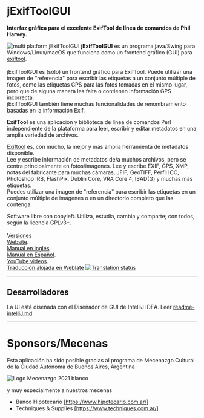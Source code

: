 # jExifToolGUI
**Interfaz gráfica para el excelente ExifTool de línea de comandos de Phil Harvey.**

![multi platform jExifToolGUI](https://github.com/hvdwolf/jExifToolGUI/blob/master/images/multi-platform-1280.jpg)
**jExifToolGUI** es un programa java/Swing para Windows/Linux/macOS que funciona como un frontend gráfico (GUI) para [exiftool](https://exiftool.org/).<br><br>
jExifToolGUI es (sólo) un frontend gráfico para ExifTool. Puede utilizar una imagen de "referencia" para escribir las etiquetas a un conjunto múltiple de fotos, como las etiquetas GPS para las fotos tomadas en el mismo lugar, pero que de alguna manera les falta o contienen información GPS incorrecta.<br>
jExifToolGUI también tiene muchas funcionalidades de renombramiento basadas en la información Exif.<br>

**ExifTool** es una aplicación y biblioteca de línea de comandos Perl independiente de la plataforma para leer, escribir y editar metadatos en una amplia variedad de archivos.<br>

[Exiftool](https://exiftool.org/) es, con mucho, la mejor y más amplia herramienta de metadatos disponible.<br>
Lee y escribe información de metadatos de/a muchos archivos, pero se centra principalmente en fotos/imágenes. Lee y escribe EXIF, GPS, XMP, notas del fabricante para muchas cámaras, JFIF, GeoTIFF, Perfil ICC, Photoshop IRB, FlashPix, Dublin Core, VRA Core 4, ISAD(G) y muchas más etiquetas.<br>
Puedes utilizar una imagen de "referencia" para escribir las etiquetas en un conjunto múltiple de imágenes o en un directorio completo que las contenga.<br>

Software libre con copyleft. Utiliza, estudia, cambia y comparte; con todos, según la licencia GPLv3+.
<br><br>
[Versiones](https://github.com/hvdwolf/jExifToolGUI/releases)<br> 
[Website](https://hvdwolf.github.io/jExifToolGUI/).<br>
[Manual en inglés](https://hvdwolf.github.io/jExifToolGUI/manual/index.html).<br>
[Manual en Español](https://docs.museosabiertos.org/jexiftoolgui).<br>
[YouTube videos](https://www.youtube.com/playlist?list=PLAHD8RNkeuGdyRH7BKFefc7p72Dp6jVjW).<br>
[Traducción alojada en Weblate](https://hosted.weblate.org/engage/jexiftoolgui/) <a href="https://hosted.weblate.org/engage/jexiftoolgui/">
<img src="https://hosted.weblate.org/widgets/jexiftoolgui/-/88x31-white.png" alt="Translation status" /></a><br>
<hr>

## Desarrolladores
La UI está diseñada con el Diseñador de GUI de IntelliJ IDEA. Leer [readme-intelliJ.md](readme-intellIJ.md)

---

# Sponsors/Mecenas
Esta aplicación ha sido posible gracias al programa de Mecenazgo Cultural de la Ciudad Autónoma de Buenos Aires, Argentina

![Logo Mecenazgo 2021 blanco](https://user-images.githubusercontent.com/693328/175469424-ba7cce63-1f2b-4083-bfb5-9d9c2d4a5067.png)

y muy especialmente a nuestros mecenas

- Banco Hipotecario [https://www.hipotecario.com.ar/]
- Techniques & Supplies [https://www.techniques.com.ar/]
